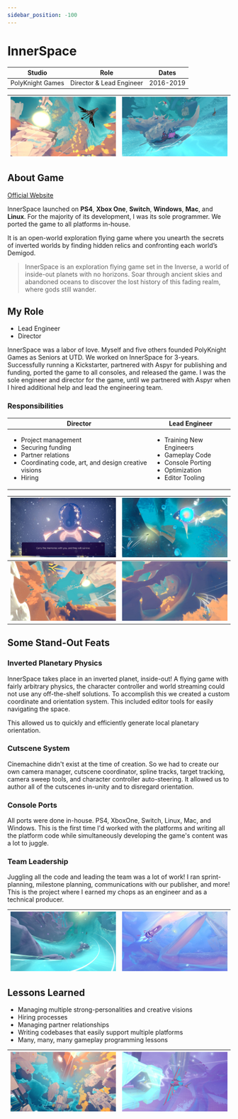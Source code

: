 ```yaml
---
sidebar_position: -100
---
```


# InnerSpace

|Studio|Role|Dates|
|----|----|----|
|PolyKnight Games|Director & Lead Engineer|2016-2019|

|![InnerSpace Screenshot](/img/projects/innerspace/is1.jpg)|![InnerSpace Screenshot](/img/projects/innerspace/is7.jpg)|
| ----------- | ----------- |

## About Game

[Official Website](https://www.innerspacegame.com/#platforms)

InnerSpace launched on **PS4**, **Xbox One**, **Switch**, **Windows**, **Mac**, and **Linux**. For the majority of its development, I was its sole programmer. We ported the game to all platforms in-house.

It is an open-world exploration flying game where you unearth the secrets of inverted worlds by finding hidden relics and confronting each world’s Demigod.

>InnerSpace is an exploration flying game set in the Inverse, a world of inside-out planets with no horizons. Soar through ancient skies and abandoned oceans to discover the lost history of this fading realm, where gods still wander.

## My Role

* Lead Engineer
* Director

InnerSpace was a labor of love. Myself and five others founded PolyKnight Games as Seniors at UTD. We worked on InnerSpace for 3-years. Successfully running a Kickstarter, partnered with Aspyr for publishing and funding, ported the game to all consoles, and released the game. I was the sole engineer and director for the game, until we partnered with Aspyr when I hired additional help and lead the engineering team.

### Responsibilities

|Director|Lead Engineer|
|-|-|
|<ul><li>Project management</li><li>Securing funding</li><li>Partner relations</li><li>Coordinating code, art, and design creative visions</li><li>Hiring</li></ul>|<ul><li>Training New Engineers</li><li>Gameplay Code</li><li>Console Porting</li><li>Optimization</li><li>Editor Tooling</li></ul>|


|![InnerSpace Screenshot](/img/projects/innerspace/is3.jpg)|![InnerSpace Screenshot](/img/projects/innerspace/is4.jpg)|
| ----------- | ----------- |
|![InnerSpace Screenshot](/img/projects/innerspace/is5.jpg)|![InnerSpace Screenshot](/img/projects/innerspace/is6.jpg)|

## Some Stand-Out Feats
### Inverted Planetary Physics
InnerSpace takes place in an inverted planet, inside-out! A flying game with fairly arbitrary physics, the character controller and world streaming could not use any off-the-shelf solutions. To accomplish this we created a custom coordinate and orientation system. This included editor tools for easily navigating the space. 

This allowed us to quickly and efficiently generate local planetary orientation.

### Cutscene System
Cinemachine didn't exist at the time of creation. So we had to create our own camera manager, cutscene coordinator, spline tracks, target tracking, camera sweep tools, and character controller auto-steering. It allowed us to author all of the cutscenes in-unity and to disregard orientation.

### Console Ports
All ports were done in-house. PS4, XboxOne, Switch, Linux, Mac, and Windows. This is the first time I'd worked with the platforms and writing all the platform code while simultaneously developing the game's content was a lot to juggle.

### Team Leadership
Juggling all the code and leading the team was a lot of work! I ran sprint-planning, milestone planning, communications with our publisher, and more! This is the project where I earned my chops as an engineer and as a technical producer.

|![InnerSpace Screenshot](/img/projects/innerspace/is2.jpg)|![InnerSpace Screenshot](/img/projects/innerspace/is8.jpg)|
| ----------- | ----------- |

## Lessons Learned

* Managing multiple strong-personalities and creative visions
* Hiring processes
* Managing partner relationships
* Writing codebases that easily support multiple platforms
* Many, many, many gameplay programming lessons

|![InnerSpace Screenshot](/img/projects/innerspace/is9.jpg)|![InnerSpace Screenshot](/img/projects/innerspace/is10.jpg)|
| ----------- | ----------- |